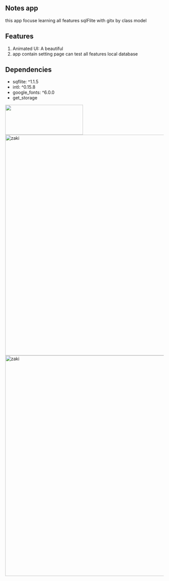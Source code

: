 <h2>Notes app</h2>
<p>this app focuse learning all features sqlFlite with gitx by class model</p>
<h2>Features</h2>
<ol >
  
  <li>Animated UI: A beautiful</li>
  <li>app contain setting page can test all features local database </li>
</ol>
<h2>Dependencies</h2>
<ul type="circule">
  <li>sqflite: ^1.1.5</li>
  <li>intl: ^0.15.8</li>
  <li> google_fonts: ^6.0.0</li>
  <li>  get_storage</li>

</ul>
<img align="center" src="https://github.com/Govindv7555/Govindv7555/blob/main/49e76e0596857673c5c80c85b84394c1.gif" width= 70% height=95px>
<!-- <br> -->
<img src="https://github.com/Zaki-Eboo/Flutter_sqlflite_gitX_notes/assets/113374290/7d13f8a0-adf4-486c-a5e7-1a3792901472" alt="zaki" width="700" height="700">
<img src="https://github.com/Zaki-Eboo/Flutter_sqlflite_gitX_notes/assets/113374290/d93972fa-d1c4-4ecb-a6e5-50cc5b51fc7e" alt="zaki" width="700" height="700">

